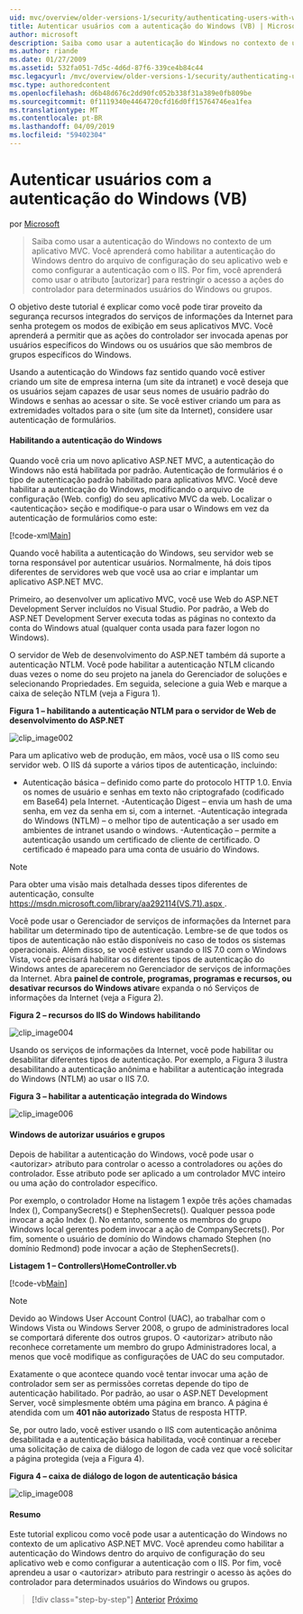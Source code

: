 ```yaml
---
uid: mvc/overview/older-versions-1/security/authenticating-users-with-windows-authentication-vb
title: Autenticar usuários com a autenticação do Windows (VB) | Microsoft Docs
author: microsoft
description: Saiba como usar a autenticação do Windows no contexto de um aplicativo MVC. Você aprenderá a habilitar a autenticação do Windows dentro do co do seu aplicativo web...
ms.author: riande
ms.date: 01/27/2009
ms.assetid: 532fa051-7d5c-4d6d-87f6-339ce4b84c44
msc.legacyurl: /mvc/overview/older-versions-1/security/authenticating-users-with-windows-authentication-vb
msc.type: authoredcontent
ms.openlocfilehash: d6b48d676c2dd90fc052b338f31a389e0fb809be
ms.sourcegitcommit: 0f1119340e4464720cfd16d0ff15764746ea1fea
ms.translationtype: MT
ms.contentlocale: pt-BR
ms.lasthandoff: 04/09/2019
ms.locfileid: "59402304"
---
```

# <a name="authenticating-users-with-windows-authentication-vb"></a>Autenticar usuários com a autenticação do Windows (VB)

por [Microsoft](https://github.com/microsoft)

> Saiba como usar a autenticação do Windows no contexto de um aplicativo MVC. Você aprenderá como habilitar a autenticação do Windows dentro do arquivo de configuração do seu aplicativo web e como configurar a autenticação com o IIS. Por fim, você aprenderá como usar o atributo [autorizar] para restringir o acesso a ações do controlador para determinados usuários do Windows ou grupos.


O objetivo deste tutorial é explicar como você pode tirar proveito da segurança recursos integrados do serviços de informações da Internet para senha protegem os modos de exibição em seus aplicativos MVC. Você aprenderá a permitir que as ações do controlador ser invocada apenas por usuários específicos do Windows ou os usuários que são membros de grupos específicos do Windows.

Usando a autenticação do Windows faz sentido quando você estiver criando um site de empresa interna (um site da intranet) e você deseja que os usuários sejam capazes de usar seus nomes de usuário padrão do Windows e senhas ao acessar o site. Se você estiver criando um para as extremidades voltados para o site (um site da Internet), considere usar autenticação de formulários.

#### <a name="enabling-windows-authentication"></a>Habilitando a autenticação do Windows

Quando você cria um novo aplicativo ASP.NET MVC, a autenticação do Windows não está habilitada por padrão. Autenticação de formulários é o tipo de autenticação padrão habilitado para aplicativos MVC. Você deve habilitar a autenticação do Windows, modificando o arquivo de configuração (Web. config) do seu aplicativo MVC da web. Localizar o &lt;autenticação&gt; seção e modifique-o para usar o Windows em vez da autenticação de formulários como este:

[!code-xml[Main](authenticating-users-with-windows-authentication-vb/samples/sample1.xml)]

Quando você habilita a autenticação do Windows, seu servidor web se torna responsável por autenticar usuários. Normalmente, há dois tipos diferentes de servidores web que você usa ao criar e implantar um aplicativo ASP.NET MVC.

Primeiro, ao desenvolver um aplicativo MVC, você use Web do ASP.NET Development Server incluídos no Visual Studio. Por padrão, a Web do ASP.NET Development Server executa todas as páginas no contexto da conta do Windows atual (qualquer conta usada para fazer logon no Windows).

O servidor de Web de desenvolvimento do ASP.NET também dá suporte a autenticação NTLM. Você pode habilitar a autenticação NTLM clicando duas vezes o nome do seu projeto na janela do Gerenciador de soluções e selecionando Propriedades. Em seguida, selecione a guia Web e marque a caixa de seleção NTLM (veja a Figura 1).

**Figura 1 – habilitando a autenticação NTLM para o servidor de Web de desenvolvimento do ASP.NET**

![clip_image002](authenticating-users-with-windows-authentication-vb/_static/image1.jpg)

Para um aplicativo web de produção, em mãos, você usa o IIS como seu servidor web. O IIS dá suporte a vários tipos de autenticação, incluindo:

- Autenticação básica – definido como parte do protocolo HTTP 1.0. Envia os nomes de usuário e senhas em texto não criptografado (codificado em Base64) pela Internet. -Autenticação Digest – envia um hash de uma senha, em vez da senha em si, com a internet. -Autenticação integrada do Windows (NTLM) – o melhor tipo de autenticação a ser usado em ambientes de intranet usando o windows. -Autenticação – permite a autenticação usando um certificado de cliente de certificado. O certificado é mapeado para uma conta de usuário do Windows.

> [!NOTE] 
> 
> Para obter uma visão mais detalhada desses tipos diferentes de autenticação, consulte [ https://msdn.microsoft.com/library/aa292114(VS.71).aspx ](https://msdn.microsoft.com/library/aa292114(VS.71).aspx).


Você pode usar o Gerenciador de serviços de informações da Internet para habilitar um determinado tipo de autenticação. Lembre-se de que todos os tipos de autenticação não estão disponíveis no caso de todos os sistemas operacionais. Além disso, se você estiver usando o IIS 7.0 com o Windows Vista, você precisará habilitar os diferentes tipos de autenticação do Windows antes de aparecerem no Gerenciador de serviços de informações da Internet. Abra **painel de controle, programas, programas e recursos, ou desativar recursos do Windows ativar**e expanda o nó Serviços de informações da Internet (veja a Figura 2).

**Figura 2 – recursos do IIS do Windows habilitando**

![clip_image004](authenticating-users-with-windows-authentication-vb/_static/image2.jpg)

Usando os serviços de informações da Internet, você pode habilitar ou desabilitar diferentes tipos de autenticação. Por exemplo, a Figura 3 ilustra desabilitando a autenticação anônima e habilitar a autenticação integrada do Windows (NTLM) ao usar o IIS 7.0.

**Figura 3 – habilitar a autenticação integrada do Windows**

![clip_image006](authenticating-users-with-windows-authentication-vb/_static/image3.jpg)

#### <a name="authorizing-windows-users-and-groups"></a>Windows de autorizar usuários e grupos

Depois de habilitar a autenticação do Windows, você pode usar o &lt;autorizar&gt; atributo para controlar o acesso a controladores ou ações do controlador. Esse atributo pode ser aplicado a um controlador MVC inteiro ou uma ação do controlador específico.

Por exemplo, o controlador Home na listagem 1 expõe três ações chamadas Index (), CompanySecrets() e StephenSecrets(). Qualquer pessoa pode invocar a ação Index (). No entanto, somente os membros do grupo Windows local gerentes podem invocar a ação de CompanySecrets(). Por fim, somente o usuário de domínio do Windows chamado Stephen (no domínio Redmond) pode invocar a ação de StephenSecrets().

**Listagem 1 – Controllers\HomeController.vb**

[!code-vb[Main](authenticating-users-with-windows-authentication-vb/samples/sample2.vb)]

> [!NOTE]
> Devido ao Windows User Account Control (UAC), ao trabalhar com o Windows Vista ou Windows Server 2008, o grupo de administradores local se comportará diferente dos outros grupos. O &lt;autorizar&gt; atributo não reconhece corretamente um membro do grupo Administradores local, a menos que você modifique as configurações de UAC do seu computador.


Exatamente o que acontece quando você tentar invocar uma ação de controlador sem ser as permissões corretas depende do tipo de autenticação habilitado. Por padrão, ao usar o ASP.NET Development Server, você simplesmente obtém uma página em branco. A página é atendida com um **401 não autorizado** Status de resposta HTTP.

Se, por outro lado, você estiver usando o IIS com autenticação anônima desabilitada e a autenticação básica habilitada, você continuar a receber uma solicitação de caixa de diálogo de logon de cada vez que você solicitar a página protegida (veja a Figura 4).

**Figura 4 – caixa de diálogo de logon de autenticação básica**

![clip_image008](authenticating-users-with-windows-authentication-vb/_static/image4.jpg)

#### <a name="summary"></a>Resumo

Este tutorial explicou como você pode usar a autenticação do Windows no contexto de um aplicativo ASP.NET MVC. Você aprendeu como habilitar a autenticação do Windows dentro do arquivo de configuração do seu aplicativo web e como configurar a autenticação com o IIS. Por fim, você aprendeu a usar o &lt;autorizar&gt; atributo para restringir o acesso às ações do controlador para determinados usuários do Windows ou grupos.

> [!div class="step-by-step"]
> [Anterior](authenticating-users-with-forms-authentication-vb.md)
> [Próximo](preventing-javascript-injection-attacks-vb.md)
